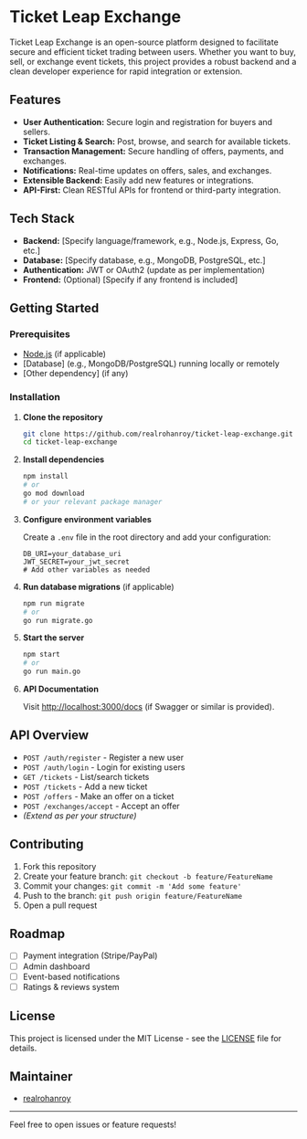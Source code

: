 # Ticket Leap Exchange

Ticket Leap Exchange is an open-source platform designed to facilitate secure and efficient ticket trading between users. Whether you want to buy, sell, or exchange event tickets, this project provides a robust backend and a clean developer experience for rapid integration or extension.

## Features

- **User Authentication:** Secure login and registration for buyers and sellers.
- **Ticket Listing & Search:** Post, browse, and search for available tickets.
- **Transaction Management:** Secure handling of offers, payments, and exchanges.
- **Notifications:** Real-time updates on offers, sales, and exchanges.
- **Extensible Backend:** Easily add new features or integrations.
- **API-First:** Clean RESTful APIs for frontend or third-party integration.

## Tech Stack

- **Backend:** [Specify language/framework, e.g., Node.js, Express, Go, etc.]
- **Database:** [Specify database, e.g., MongoDB, PostgreSQL, etc.]
- **Authentication:** JWT or OAuth2 (update as per implementation)
- **Frontend:** (Optional) [Specify if any frontend is included]

## Getting Started

### Prerequisites

- [Node.js](https://nodejs.org/) (if applicable)
- [Database] (e.g., MongoDB/PostgreSQL) running locally or remotely
- [Other dependency] (if any)

### Installation

1. **Clone the repository**

   ```bash
   git clone https://github.com/realrohanroy/ticket-leap-exchange.git
   cd ticket-leap-exchange
   ```

2. **Install dependencies**

   ```bash
   npm install
   # or
   go mod download
   # or your relevant package manager
   ```

3. **Configure environment variables**

   Create a `.env` file in the root directory and add your configuration:

   ```
   DB_URI=your_database_uri
   JWT_SECRET=your_jwt_secret
   # Add other variables as needed
   ```

4. **Run database migrations** (if applicable)

   ```bash
   npm run migrate
   # or
   go run migrate.go
   ```

5. **Start the server**

   ```bash
   npm start
   # or
   go run main.go
   ```

6. **API Documentation**

   Visit [http://localhost:3000/docs](http://localhost:3000/docs) (if Swagger or similar is provided).

## API Overview

- `POST /auth/register` - Register a new user
- `POST /auth/login` - Login for existing users
- `GET /tickets` - List/search tickets
- `POST /tickets` - Add a new ticket
- `POST /offers` - Make an offer on a ticket
- `POST /exchanges/accept` - Accept an offer
- *(Extend as per your structure)*

## Contributing

1. Fork this repository
2. Create your feature branch: `git checkout -b feature/FeatureName`
3. Commit your changes: `git commit -m 'Add some feature'`
4. Push to the branch: `git push origin feature/FeatureName`
5. Open a pull request

## Roadmap

- [ ] Payment integration (Stripe/PayPal)
- [ ] Admin dashboard
- [ ] Event-based notifications
- [ ] Ratings & reviews system

## License

This project is licensed under the MIT License - see the [LICENSE](LICENSE) file for details.

## Maintainer

- [realrohanroy](https://github.com/realrohanroy)

---

Feel free to open issues or feature requests!
